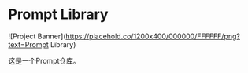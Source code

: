 # Prompt Library

![Project Banner](https://placehold.co/1200x400/000000/FFFFFF/png?text=Prompt Library)

这是一个Prompt仓库。